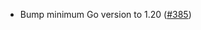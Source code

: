 - Bump minimum Go version to 1.20
  ([\#385](https://github.com/KYVENetwork/cometbft/v38/issues/385))
